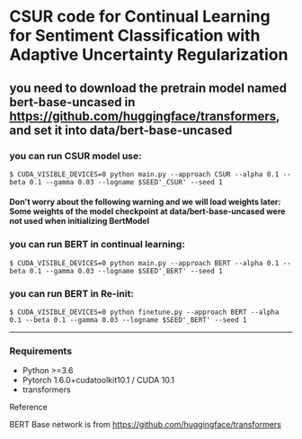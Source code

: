 # CSUR code for Continual Learning for Sentiment Classification with Adaptive Uncertainty Regularization

## you need to download the pretrain model named bert-base-uncased in https://github.com/huggingface/transformers, and set it into data/bert-base-uncased

### you can run CSUR model use:
```
$ CUDA_VISIBLE_DEVICES=0 python main.py --approach CSUR --alpha 0.1 --beta 0.1 --gamma 0.03 --logname $SEED'_CSUR' --seed 1
```
#### Don't worry about the following warning and we will load weights later: Some weights of the model checkpoint at data/bert-base-uncased were not used when initializing BertModel

### you can run BERT in continual learning:
```
$ CUDA_VISIBLE_DEVICES=0 python main.py --approach BERT --alpha 0.1 --beta 0.1 --gamma 0.03 --logname $SEED'_BERT' --seed 1
```

### you can run BERT in Re-init:
```
$ CUDA_VISIBLE_DEVICES=0 python finetune.py --approach BERT --alpha 0.1 --beta 0.1 --gamma 0.03 --logname $SEED'_BERT' --seed 1
```
------


### Requirements

- Python >=3.6
- Pytorch 1.6.0+cudatoolkit10.1 / CUDA 10.1
- transformers


Reference

BERT Base network is from https://github.com/huggingface/transformers
